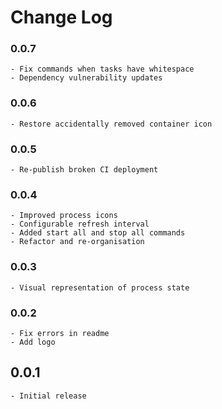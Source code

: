 # Change Log

### 0.0.7

    - Fix commands when tasks have whitespace
    - Dependency vulnerability updates

### 0.0.6

    - Restore accidentally removed container icon

### 0.0.5

    - Re-publish broken CI deployment

### 0.0.4

    - Improved process icons
    - Configurable refresh interval
    - Added start all and stop all commands
    - Refactor and re-organisation

### 0.0.3

    - Visual representation of process state

### 0.0.2

    - Fix errors in readme
    - Add logo

## 0.0.1

    - Initial release
